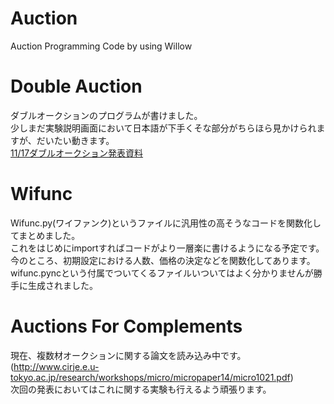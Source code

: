 Auction
=======
Auction Programming Code by using Willow

Double Auction
=======
ダブルオークションのプログラムが書けました。  
少しまだ実験説明画面において日本語が下手くそな部分がちらほら見かけられますが、だいたい動きます。  
[11/17ダブルオークション発表資料](https://docs.google.com/viewer?url=https://github.com/yoshimasaogawa/Auction/DoubleAuction/blob/master/DoubleAuction.pdf?raw=true)

Wifunc
=======
Wifunc.py(ワイファンク)というファイルに汎用性の高そうなコードを関数化してまとめました。  
これをはじめにimportすればコードがより一層楽に書けるようになる予定です。  
今のところ、初期設定における人数、価格の決定などを関数化してあります。  
wifunc.pyncという付属でついてくるファイルいついてはよく分かりませんが勝手に生成されました。  

Auctions For Complements
=======
現在、複数材オークションに関する論文を読み込み中です。(http://www.cirje.e.u-tokyo.ac.jp/research/workshops/micro/micropaper14/micro1021.pdf)  
次回の発表においてはこれに関する実験も行えるよう頑張ります。
